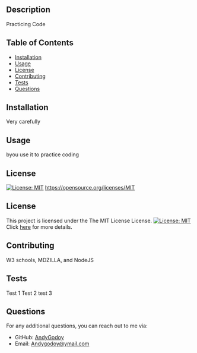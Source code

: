
  ## Description
  Practicing Code
  
  ## Table of Contents
  - [Installation](#installation)
  - [Usage](#usage)
  - [License](#license)
  - [Contributing](#contributing)
  - [Tests](#test)
  - [Questions](#questions)
  
  ## Installation
  Very carefully
  
  ## Usage
  byou use it to practice coding 
  
  ## License
  [![License: MIT](https://img.shields.io/badge/License-MIT-yellow.svg)](https://opensource.org/licenses/MIT)
  https://opensource.org/licenses/MIT
  ## License
  
  This project is licensed under the The MIT License License. [![License: MIT](https://img.shields.io/badge/License-MIT-yellow.svg)](https://opensource.org/licenses/MIT) Click [here](https://opensource.org/licenses/MIT) for more details.
  
  ## Contributing
  W3 schools, MDZILLA, and NodeJS
  
  ## Tests
  Test 1 Test 2 test 3
  
  ## Questions
  For any additional questions, you can reach out to me via:
  - GitHub: [AndyGodoy](https://github.com/AndyGodoy)
  - Email: Andygodoy@ymail.com

